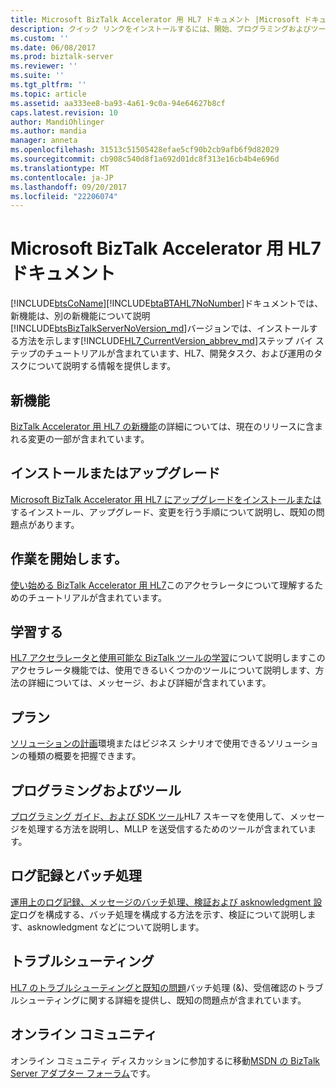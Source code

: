 ```yaml
---
title: Microsoft BizTalk Accelerator 用 HL7 ドキュメント |Microsoft ドキュメント
description: クイック リンクをインストールするには、開始、プログラミングおよびツール、バッチ処理、および BizTalk Server で HL7 アクセラレータのトラブルシューティングの詳細は、
ms.custom: ''
ms.date: 06/08/2017
ms.prod: biztalk-server
ms.reviewer: ''
ms.suite: ''
ms.tgt_pltfrm: ''
ms.topic: article
ms.assetid: aa333ee8-ba93-4a61-9c0a-94e64627b8cf
caps.latest.revision: 10
author: MandiOhlinger
ms.author: mandia
manager: anneta
ms.openlocfilehash: 31513c51505428efae5cf90b2cb9afb6f9d82029
ms.sourcegitcommit: cb908c540d8f1a692d01dc8f313e16cb4b4e696d
ms.translationtype: MT
ms.contentlocale: ja-JP
ms.lasthandoff: 09/20/2017
ms.locfileid: "22206074"
---
```

# <a name="microsoft-biztalk-accelerator-for-hl7-documentation"></a>Microsoft BizTalk Accelerator 用 HL7 ドキュメント
[!INCLUDE[btsCoName](../../includes/btsconame-md.md)][!INCLUDE[btaBTAHL7NoNumber](../../includes/btabtahl7nonumber-md.md)]ドキュメントでは、新機能は、別の新機能について説明[!INCLUDE[btsBizTalkServerNoVersion_md](../../includes/btsbiztalkservernoversion-md.md)]バージョンでは、インストールする方法を示します[!INCLUDE[HL7_CurrentVersion_abbrev_md](../../includes/hl7-currentversion-abbrev-md.md)]ステップ バイ ステップのチュートリアルが含まれています、HL7、開発タスク、および運用のタスクについて説明する情報を提供します。   
  
## <a name="whats-new"></a>新機能

[BizTalk Accelerator 用 HL7 の新機能](../../adapters-and-accelerators/accelerator-hl7/what-s-new-in-biztalk-accelerator-for-hl7.md)の詳細については、現在のリリースに含まれる変更の一部が含まれています。 

## <a name="install-or-upgrade"></a>インストールまたはアップグレード
[Microsoft BizTalk Accelerator 用 HL7 にアップグレードをインストールまたは](../../adapters-and-accelerators/accelerator-hl7/install-or-upgrade-microsoft-biztalk-accelerator-for-hl7.md)するインストール、アップグレード、変更を行う手順について説明し、既知の問題点があります。

## <a name="get-started"></a>作業を開始します。
[使い始める BizTalk Accelerator 用 HL7](../../adapters-and-accelerators/accelerator-hl7/get-started-with-the-biztalk-accelerator-for-hl7.md)このアクセラレータについて理解するためのチュートリアルが含まれています。

## <a name="learn"></a>学習する
[HL7 アクセラレータと使用可能な BizTalk ツールの学習](../../adapters-and-accelerators/accelerator-hl7/learn-the-hl7-accelerator-and-the-biztalk-tools-available.md)について説明しますこのアクセラレータ機能では、使用できるいくつかのツールについて説明します、方法の詳細については、メッセージ、および詳細が含まれています。

## <a name="plan"></a>プラン
[ソリューションの計画](../../adapters-and-accelerators/accelerator-hl7/planning-for-your-solution.md)環境またはビジネス シナリオで使用できるソリューションの種類の概要を把握できます。

## <a name="programming-and-tooling"></a>プログラミングおよびツール
[プログラミング ガイド、および SDK ツール](../../adapters-and-accelerators/accelerator-hl7/programming-guide-and-sdk-tools.md)HL7 スキーマを使用して、メッセージを処理する方法を説明し、MLLP を送受信するためのツールが含まれています。

## <a name="logging-and-batching"></a>ログ記録とバッチ処理 
[運用上のログ記録、メッセージのバッチ処理、検証および asknowledgment 設定](../../adapters-and-accelerators/accelerator-hl7/operational-logging-message-batching-validation-and-asknowledgment-settings.md)ログを構成する、バッチ処理を構成する方法を示す、検証について説明します、asknowledgment などについて説明します。

## <a name="troubleshooting"></a>トラブルシューティング
[HL7 のトラブルシューティングと既知の問題](../../adapters-and-accelerators/accelerator-hl7/troubleshooting-and-known-issues-in-hl7.md)バッチ処理 (&)、受信確認のトラブルシューティングに関する詳細を提供し、既知の問題点が含まれています。


## <a name="online-community"></a>オンライン コミュニティ  
 オンライン コミュニティ ディスカッションに参加するに移動[MSDN の BizTalk Server アダプター フォーラム](https://social.msdn.microsoft.com/Forums/en-US/home?forum=biztalkr2adapters)です。